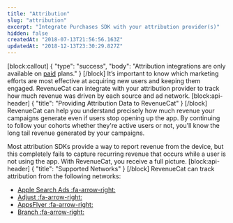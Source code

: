 ```yaml
---
title: "Attribution"
slug: "attribution"
excerpt: "Integrate Purchases SDK with your attribution provider(s)"
hidden: false
createdAt: "2018-07-13T21:56:56.163Z"
updatedAt: "2018-12-13T23:30:29.827Z"
---
```

[block:callout]
{
  "type": "success",
  "body": "Attribution integrations are only available on [paid](https://www.revenuecat.com/pricing) plans."
}
[/block]
It’s important to know which marketing efforts are most effective at acquiring new users and keeping them engaged. RevenueCat can integrate with your attribution provider to track how much revenue was driven by each source and ad network.
[block:api-header]
{
  "title": "Providing Attribution Data to RevenueCat"
}
[/block]
RevenueCat can help you understand precisely how much revenue your campaigns generate even if users stop opening up the app. By continuing to follow your cohorts whether they're active users or not, you'll know the long tail revenue generated by your campaigns.

Most attribution SDKs provide a way to report revenue from the device, but this completely fails to capture recurring revenue that occurs while a user is not using the app. With RevenueCat, you receive a full picture.
[block:api-header]
{
  "title": "Supported Networks"
}
[/block]
RevenueCat can track attribution from the following networks:

  * [Apple Search Ads :fa-arrow-right:](doc:apple-search-ads)
  * [Adjust :fa-arrow-right:](doc:adjust)
  * [AppsFlyer :fa-arrow-right:](doc:appsflyer) 
  * [Branch :fa-arrow-right:](doc:branch)